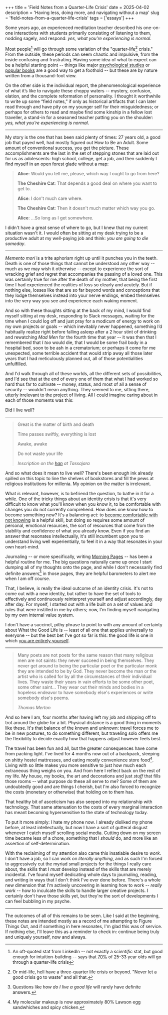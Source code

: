+++
title = 'Field Notes from a Quarter-Life Crisis'
date = 2025-04-02
description = 'Having less, doing more, and navigating without a map'
slug = 'field-notes-from-a-quarter-life-crisis'
tags = ['essays']
+++

Some years ago, an experienced meditation teacher described his one-on-one interactions with students primarily consisting of listening to them, nodding sagely, and respond: _yes, what you’re experiencing is normal_.

Most people[^linkedin] will go through some variation of the "quarter-life[^quarterlife] crisis." From the outside, these periods can seem chaotic and impulsive, from the inside confusing and frustrating. Having some idea of what to expect can be a helpful starting point -- things like major [psychological studies](https://eprints.bbk.ac.uk/id/eprint/6706/2/6706.pdf) or [popular books](https://bookshop.org/p/books/designing-your-life-how-to-build-a-well-lived-joyful-life-dave-evans/8574377) are a good way to get a foothold -- but these are by nature written from a thousand-foot view.

On the other side is the individual report, the phenomenological experience of what it’s like to navigate these choppy waters -- mystery, confusion, elation, and the complete reformation of personality. I thought it worthwhile to write up some “field notes,” if only as historical artifacts that I can later read through and have pity on my younger self for their misguidedness; or perhaps for others to read and maybe find some kinship in a fellow lost traveller, a stand-in for a seasoned teacher patting you on the shoulder: _yes, what you're experiencing is normal_.

---

My story is the one that has been said plenty of times: 27 years old, a good job that payed well, had mostly figured out How to Be an Adult. Some amount of conventional success, you get the picture. These accomplishments are the last in the set of stepping stones that are laid out for us as adolescents: high school, college, get a job, and then suddenly I find myself in an open forest glade without a map:

> **Alice**: Would you tell me, please, which way I ought to go from here?
>
> **The Cheshire Cat**: That depends a good deal on where you want to get to.
>
> **Alice**: I don't much care where.
>
> **The Cheshire Cat**: Then it doesn't much matter which way you go.
>
> **Alice**: ...So long as I get somewhere.

I didn't have a great sense of where to go, but I knew that my current situation wasn't it. I would often be sitting at my desk trying to be a productive adult at my well-paying job and think: _you are going to die someday_.

---

_Memento mori_ is a trite aphorism right up until it punches you in the teeth. Death is one of those things that cannot be understood any other way -- much as we may wish it otherwise -- except to experience the sort of wracking grief and regret that accompanies the passing of a loved one. This was certainly true for me after the death of my mother, that being the first time I had experienced the realities of loss so clearly and acutely. But if nothing else, losses like that are so far beyond words and conceptions that they lodge themselves instead into your nerve endings, embed themselves into the very way you see and experience each waking moment.

And so with these thoughts sitting at the back of my mind, I would find myself sitting at my desk, responding to Slack messages, waiting for the time when I could log off and just pray for a modicum of energy to work on my own projects or goals -- which inevitably never happened, something I’d habitually realize right before falling asleep after a 2 hour stint of drinking and rewatching _Mad Men_ for the fourth time that year -- it was then that I remembered that _I too_ would die, that I would be some frail body in a hospital bed, soon to be ash in a crematorium; or perhaps it come for me unexpected, some terrible accident that would strip away all those later years that I had meticulously planned out, all of those potentialities unfulfilled.

And I'd walk through all of these worlds, all the different sets of possibilities, and I'd see that at the end of every one of them that what I had worked so hard thus far to cultivate -- money, status, and most of all a sense of security -- wouldn't mean anything. They seemed to me, sitting there, utterly irrelevant to the project of living. All I could imagine caring about in each of those moments was this:

Did I live well?

---

> Great is the matter of birth and death
>
> Time passes swiftly, everything is lost
>
> Awake, awake
>
> Do not waste your life
>
> <cite>Inscription on the [han](https://blogs.sfzc.org/blog/2012/03/06/featured-photo-march-7/) at Tassajara</cite>

And so what does it mean to live well? There's been enough ink already spilled on this topic to line the shelves of bookstores and fill the pews at religious institutions for millenia. My opinion on the matter is irrelevant.

What _is_ relevant, however, is to befriend the question, to bathe in it for a while. One of the tricky things about an identity crisis is that it's very difficult to know what you'll know when you know it, to be comfortable with changes you do not currently comprehend. How does one know how to become something new? It's a balancing act: to [become comfortable with not knowing](/thoughts/being-a-grown-up) is a helpful skill, but doing so requires some amount of personal, emotional resources, the sort of resources that come from the stability and confidence of what you already know. Even if you find an answer that resonates intellectually, it's still incumbent upon you to understand living well experientially, to feel it in a way that resonates in your own heart-mind.

Journaling -- or more specifically, writing [Morning Pages](https://www.oliverburkeman.com/morningpages) -- has been a helpful routine for me. The big questions naturally came up once I start dumping all of my thoughts onto the page, and while I don't necessarily find definite answers[^answers] in those pages, they are helpful barometers to alert me when I am off course.

That, I believe, is really the ideal outcome of an identity crisis. It's not to come out with a new identity, but rather to have the set of tools to effectively and continuously reinterpret yourself and adjust accordingly, day after day. For myself, I started out with a life built on a set of values and rules that were instilled in me by others; now, I'm finding myself navigating by my own internal value system.

I don't have a succinct, pithy phrase to point to with any amount of certainty about What the Good Life is -- least of all one that applies universally to everyone -- but the best bet I've got so far is this: the good life is one in which [you are entirely yourself](https://www.youtube.com/watch?v=YRVNTtyqmQA&t=103s).

---

> Many poets are not poets for the same reason that many religious men are not saints: they never succeed in being themselves. They never get around to being the particular poet or the particular monk they are intended to be by God. They never become the man or the artist who is called for by all the circumstances of their individual lives. They waste their years in vain efforts to be some other poet, some other saint... They wear out their minds and bodies in a hopeless endeavor to have somebody else's experiences or write somebody else's poems.
>
> <cite>Thomas Merton</cite>

And so here I am, four months after having left my job and shipping off to trot around the globe for a bit. Physical distance is a good thing in moments like these. It's that balance of the known and unknown: travel forces me to be in new postures, to do something different, but traveling solo offers me the flexibility to decide exactly how that happens adjust however feels best.

The travel has been fun and all, but the greater consequences have come from packing light. I've lived for 4 months now out of a backpack, sleeping on shitty hostel mattresses, and eating mostly convenience store food[^food]. Living with so little makes you more sensitive to just how much each extraneous thing weighs on you. And from here I reflect back on the rest of my life. My house, my books, the art and decorations and just _stuff_ that fills those rooms -- what purpose do these all serve to me? Some of them are undoubtedly good and are things I cherish, but I'm also forced to recognize the costs (monetary or otherwise) that holding on to them has.

That healthy bit of asceticism has also seeped into my relationship with technology. That same attenuation to the costs of every marginal interaction has meant becoming hypersensitive to the state of technology today.

To put it more simply: I hate my phone now. I already disliked my phone before, at least intellectually, but now I have a sort of gutteral disgust whenever I catch myself scrolling social media. Cutting down on my screen time became less of a chore, something that I _should_ do, and more like an assertion of self-determination.

With the reclaiming of my attention also came this insatiable desire to _work_. I don't have a job, so I can work on _literally anything_, and as such I'm forced to aggressively cut the myriad small projects for the things I really care about, the skills that I _must_ develop instead of the skills that are merely incidental. I've found myself dedicating whole days to journaling, reading, and writing in ways that I don't think I've ever done before. There's a whole new dimension that I'm actively uncovering in learning how to work -- _really work_ -- how to inculcate the skills to handle larger creative projects. I certainly don't have those skills yet, but they're the sort of developments I can feel bubbling in my psyche.

---

The outcomes of all of this remains to be seen. Like I said at the beginning, these notes are intended mostly as a record of me attempting to Figure Things Out, and if something in here resonates, I'm glad this was of service. If nothing else, I'll leave this as a reminder to check in: continue being truly and uniquely yourself, now and always.

[^linkedin]: An oft-quoted stat from LinkedIn -- not exactly a _scientific_ stat, but good enough for intuition-building -- says that [70%](https://news.linkedin.com/2017/11/new-linkedin-research-shows-75-percent-of-25-33-year-olds-have-e) of 25-33 year olds will go through a quarter-life crisis

[^quarterlife]: Or mid-life, hell have a three-quarter life crisis or beyond. "Never let a good crisis go to waste" and all that.

[^answers]: Questions like _how do I live a good life_ will rarely have definite answers.

[^food]: My molecular makeup is now approximately 80% Lawson egg sandwhiches and spicy chicken.
